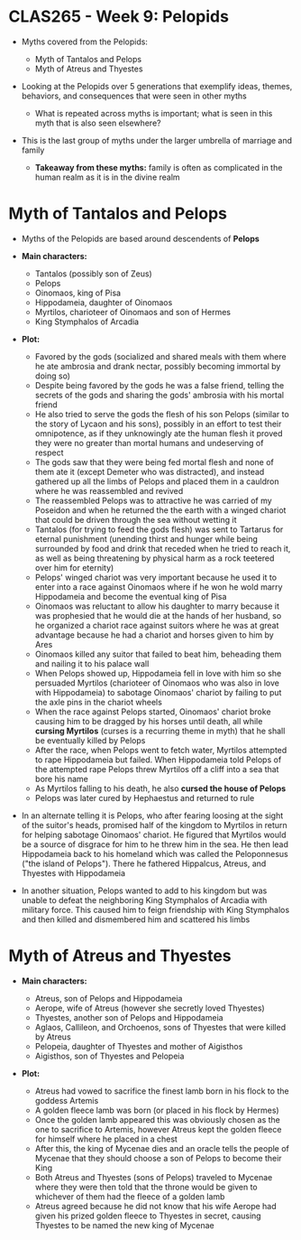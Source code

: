 # CLAS265 - Week 9: Pelopids
- Myths covered from the Pelopids:
    - Myth of Tantalos and Pelops
    - Myth of Atreus and Thyestes

- Looking at the Pelopids over 5 generations that exemplify ideas, themes, behaviors, and consequences that were seen in other myths
    - What is repeated across myths is important; what is seen in this myth that is also seen elsewhere?

- This is the last group of myths under the larger umbrella of marriage and family
    - **Takeaway from these myths:** family is often as complicated in the human realm as it is in the divine realm


# Myth of Tantalos and Pelops
- Myths of the Pelopids are based around descendents of **Pelops**

- **Main characters:**
    - Tantalos (possibly son of Zeus)
    - Pelops
    - Oinomaos, king of Pisa
    - Hippodameia, daughter of Oinomaos
    - Myrtilos, charioteer of Oinomaos and son of Hermes
    - King Stymphalos of Arcadia

- **Plot:**
    - Favored by the gods (socialized and shared meals with them where he ate ambrosia and drank nectar, possibly becoming immortal by doing so)
    - Despite being favored by the gods he was a false friend, telling the secrets of the gods and sharing the gods' ambrosia with his mortal friend
    - He also tried to serve the gods the flesh of his son Pelops (similar to the story of Lycaon and his sons), possibly in an effort to test their omnipotence, as if they unknowingly ate the human flesh it proved they were no greater than mortal humans and undeserving of respect
    - The gods saw that they were being fed mortal flesh and none of them ate it (except Demeter who was distracted), and instead gathered up all the limbs of Pelops and placed them in a cauldron where he was reassembled and revived
    - The reassembled Pelops was to attractive he was carried of my Poseidon and when he returned the the earth with a winged chariot that could be driven through the sea without wetting it
    - Tantalos (for trying to feed the gods flesh) was sent to Tartarus for eternal punishment (unending thirst and hunger while being surrounded by food and drink that receded when he tried to reach it, as well as being threatening by physical harm as a rock teetered over him for eternity)
    - Pelops' winged chariot was very important because he used it to enter into a race against Oinomaos where if he won he wold marry Hippodameia and become the eventual king of Pisa
    - Oinomaos was reluctant to allow his daughter to marry because it was prophesied that he would die at the hands of her husband, so he organized a chariot race against suitors where he was at great advantage because he had a chariot and horses given to him by Ares
    - Oinomaos killed any suitor that failed to beat him, beheading them and nailing it to his palace wall
    - When Pelops showed up, Hippodameia fell in love with him so she persuaded Myrtilos (charioteer of Oinomaos who was also in love with Hippodameia) to sabotage Oinomaos' chariot by failing to put the axle pins in the chariot wheels
    - When the race against Pelops started, Oinomaos' chariot broke causing him to be dragged by his horses until death, all while **cursing Myrtilos** (curses is a recurring theme in myth) that he shall be eventually killed by Pelops
    - After the race, when Pelops went to fetch water, Myrtilos attempted to rape Hippodameia but failed. When Hippodameia told Pelops of the attempted rape Pelops threw Myrtilos off a cliff into a sea that bore his name
    - As Myrtilos falling to his death, he also **cursed the house of Pelops**
    - Pelops was later cured by Hephaestus and returned to rule

- In an alternate telling it is Pelops, who after fearing loosing at the sight of the suitor's heads, promised half of the kingdom to Myrtilos in return for helping sabotage Oinomaos' chariot. He figured that Myrtilos would be a source of disgrace for him to he threw him in the sea. He then lead Hippodameia back to his homeland which was called the Peloponnesus ("the island of Pelops"). There he fathered Hippalcus, Atreus, and Thyestes with Hippodameia

- In another situation, Pelops wanted to add to his kingdom but was unable to defeat the neighboring King Stymphalos of Arcadia with military force. This caused him to feign friendship with King Stymphalos and then killed and dismembered him and scattered his limbs

# Myth of Atreus and Thyestes
- **Main characters:**
    - Atreus, son of Pelops and Hippodameia
    - Aerope, wife of Atreus (however she secretly loved Thyestes)
    - Thyestes, another son of Pelops and Hippodameia
    - Aglaos, Callileon, and Orchoenos, sons of Thyestes that were killed by Atreus
    - Pelopeia, daughter of Thyestes and mother of Aigisthos
    - Aigisthos, son of Thyestes and Pelopeia

- **Plot:**
    - Atreus had vowed to sacrifice the finest lamb born in his flock to the goddess Artemis
    - A golden fleece lamb was born (or placed in his flock by Hermes)
    - Once the golden lamb appeared this was obviously chosen as the one to sacrifice to Artemis, however Atreus kept the golden fleece for himself where he placed in a chest
    - After this, the king of Mycenae dies and an oracle tells the people of Mycenae that they should choose a son of Pelops to become their King
    - Both Atreus and Thyestes (sons of Pelops) traveled to Mycenae where they were then told that the throne would be given to whichever of them had the fleece of a golden lamb
    - Atreus agreed because he did not know that his wife Aerope had given his prized golden fleece to Thyestes in secret, causing Thyestes to be named the new king of Mycenae